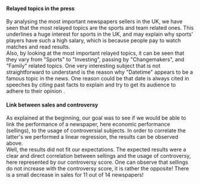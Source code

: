 #### Relayed topics in the press

By analysing the most important newspapers sellers in the UK, we have seen that the most relayed topics are the sports and team related ones. This underlines a huge interest for sports in the UK, and may explain why sports' players have such a high salary, which is because people pay to watch matches and read results. <br>
Also, by looking at the most important relayed topics, it can be seen that they vary from "Sports" to "Investing", passing by "Changemakers", and "Family" related topics. One very interesting subject that is not straightforward to understand is the reason why "Datetime" appears to be a famous topic in the news. One reason could be that date is always cited in speeches by citing past facts to explain and try to get its audience to adhere to their opinion .


#### Link between sales and controversy

As explained at the beginning, our goal was to see if we would be able to link the performance of a newspaper, here economic performance (sellings), to the usage of controversial subjects. In order to correlate the latter's we performed a linear regression, the results can be observed above. <br>
Well, the results did not fit our expectations. The expected results were a clear and direct correlation between sellings and the usage of controversy, here represented by our controversy score. One can observe that sellings do not increase with the controversy score, it is rather the opposite! There is a small decrease in sales for 11 out of 14 newspapers!
